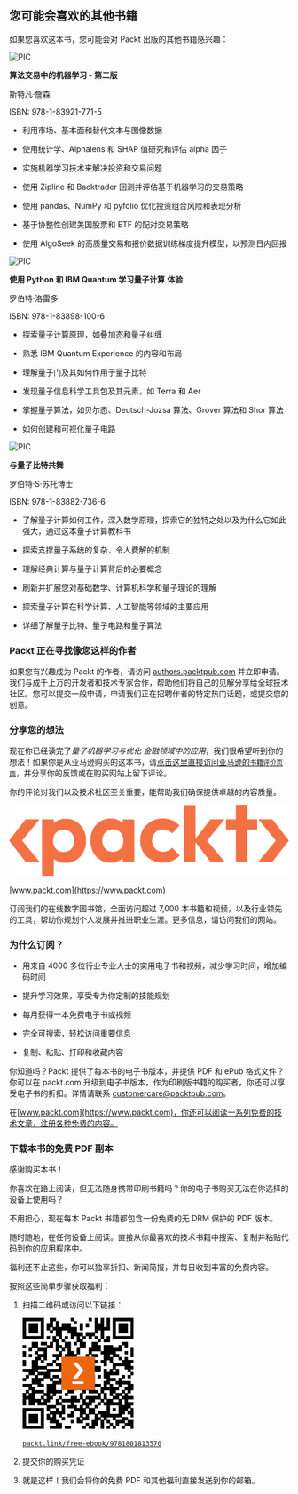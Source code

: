 ## 您可能会喜欢的其他书籍

如果您喜欢这本书，您可能会对 Packt 出版的其他书籍感兴趣：

![PIC](https://www.packtpub.com/product/machine-learning-for-algorithmic-trading-second-edition/9781839217715)

**算法交易中的机器学习 - 第二版**

斯特凡·詹森

ISBN: 978-1-83921-771-5

+   利用市场、基本面和替代文本与图像数据

+   使用统计学、Alphalens 和 SHAP 值研究和评估 alpha 因子

+   实施机器学习技术来解决投资和交易问题

+   使用 Zipline 和 Backtrader 回测并评估基于机器学习的交易策略

+   使用 pandas、NumPy 和 pyfolio 优化投资组合风险和表现分析

+   基于协整性创建美国股票和 ETF 的配对交易策略

+   使用 AlgoSeek 的高质量交易和报价数据训练梯度提升模型，以预测日内回报

![PIC](https://www.packtpub.com/product/learn-quantum-computing-with-python-and-ibm-quantum-experience/9781838981006)

**使用 Python 和 IBM Quantum 学习量子计算** **体验**

罗伯特·洛雷多

ISBN: 978-1-83898-100-6

+   探索量子计算原理，如叠加态和量子纠缠

+   熟悉 IBM Quantum Experience 的内容和布局

+   理解量子门及其如何作用于量子比特

+   发现量子信息科学工具包及其元素，如 Terra 和 Aer

+   掌握量子算法，如贝尔态、Deutsch-Jozsa 算法、Grover 算法和 Shor 算法

+   如何创建和可视化量子电路

![PIC](https://www.packtpub.com/product/dancing-with-qubits/9781838827366)

**与量子比特共舞**

罗伯特·S·苏托博士

ISBN: 978-1-83882-736-6

+   了解量子计算如何工作，深入数学原理，探索它的独特之处以及为什么它如此强大，通过这本量子计算教科书

+   探索支撑量子系统的复杂、令人费解的机制

+   理解经典计算与量子计算背后的必要概念

+   刷新并扩展您对基础数学、计算机科学和量子理论的理解

+   探索量子计算在科学计算、人工智能等领域的主要应用

+   详细了解量子比特、量子电路和量子算法

### Packt 正在寻找像您这样的作者

如果您有兴趣成为 Packt 的作者，请访问 [authors.packtpub.com](https://authors.packtpub.com) 并立即申请。我们与成千上万的开发者和技术专家合作，帮助他们将自己的见解分享给全球技术社区。您可以提交一般申请，申请我们正在招聘作者的特定热门话题，或提交您的创意。

### 分享您的想法

现在你已经读完了*量子机器学习与优化* *金融领域中的应用*，我们很希望听到你的想法！如果你是从亚马逊购买的这本书，请[点击这里直接访问亚马逊的`书籍评价页面`](https://packt.link/r/1801813574)，并分享你的反馈或在购买网站上留下评论。

你的评论对我们以及技术社区至关重要，能帮助我们确保提供卓越的内容质量。

![PIC](img/file0.png)

[www.packt.com](https://www.packt.com)

订阅我们的在线数字图书馆，全面访问超过 7,000 本书籍和视频，以及行业领先的工具，帮助你规划个人发展并推进职业生涯。更多信息，请访问我们的网站。

### 为什么订阅？

+   用来自 4000 多位行业专业人士的实用电子书和视频，减少学习时间，增加编码时间

+   提升学习效果，享受专为你定制的技能规划

+   每月获得一本免费电子书或视频

+   完全可搜索，轻松访问重要信息

+   复制、粘贴、打印和收藏内容

你知道吗？Packt 提供了每本书的电子书版本，并提供 PDF 和 ePub 格式文件？你可以在 packt.com 升级到电子书版本，作为印刷版书籍的购买者，你还可以享受电子书的折扣。详情请联系 customercare@packtpub.com。

在[www.packt.com](https://www.packt.com)，你还可以阅读一系列免费的技术文章，注册各种免费的内容。

### 下载本书的免费 PDF 副本

感谢购买本书！

你喜欢在路上阅读，但无法随身携带印刷书籍吗？你的电子书购买无法在你选择的设备上使用吗？

不用担心，现在每本 Packt 书籍都包含一份免费的无 DRM 保护的 PDF 版本。

随时随地，在任何设备上阅读。直接从你最喜欢的技术书籍中搜索、复制并粘贴代码到你的应用程序中。

福利还不止这些，你可以独享折扣、新闻简报，并每日收到丰富的免费内容。

按照这些简单步骤获取福利：

1.  扫描二维码或访问以下链接：

    ![PIC](img/file2.png)

    [`packt.link/free-ebook/9781801813570`](https://packt.link/free-ebook/9781801813570)

1.  提交你的购买凭证

1.  就是这样！我们会将你的免费 PDF 和其他福利直接发送到你的邮箱。

